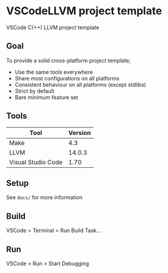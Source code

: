 # VSCodeLLVM project template

VSCode C(++) LLVM project template

## Goal

To provide a solid cross-platform project template;

- Use the same tools everywhere
- Share most configurations on all platforms
- Consistent behaviour on all platforms (except stdlibs)
- Strict by default
- Bare minimum feature set

## Tools

**Tool**           | **Version**
------------------ | -----------
Make               | 4.3
LLVM               | 14.0.3
Visual Studio Code | 1.70

## Setup

See `docs/` for more information

## Build

VSCode > Terminal > Run Build Task...

## Run

VSCode > Run > Start Debugging

